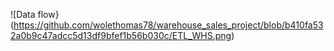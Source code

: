 ![Data flow}(https://github.com/wolethomas78/warehouse_sales_project/blob/b410fa532a0b9c47adcc5d13df9bfef1b56b030c/ETL_WHS.png)
